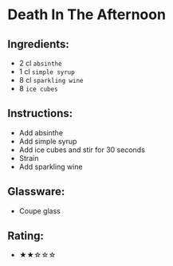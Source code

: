 # Death In The Afternoon

## Ingredients:
- 2 cl `absinthe`
- 1 cl `simple syrup`
- 8 cl `sparkling wine`
- 8 `ice cubes`

## Instructions:
- Add absinthe
- Add simple syrup
- Add ice cubes and stir for 30 seconds
- Strain
- Add sparkling wine

## Glassware:
- Coupe glass

## Rating:
- ★★☆☆☆